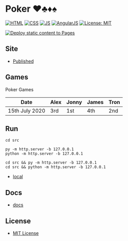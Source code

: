 # Poker ♥♣♦♠

[![HTML](https://img.shields.io/badge/HTML-E34F26?style=for-the-badge&logo=html5&logoColor=white)](https://developer.mozilla.org/en-US/docs/Learn/Getting_started_with_the_web/HTML_basics) [![CSS](https://img.shields.io/badge/CSS-1572B6?&style=for-the-badge&logo=css3&logoColor=white)](https://developer.mozilla.org/en-US/docs/Web/CSS) [![JS](https://img.shields.io/badge/JavaScript-323330?style=for-the-badge&logo=javascript&logoColor=F7DF1E)](https://developer.mozilla.org/en-US/docs/Web/JavaScript) [![AngularJS](https://img.shields.io/badge/AngularJS-E23237?style=for-the-badge&logo=angularjs&logoColor=white)](https://angularjs.org/)
[![License: MIT](https://img.shields.io/badge/License-MIT-lightgrey.svg?style=for-the-badge)](https://opensource.org/licenses/MIT)

[![Deploy static content to Pages](https://github.com/AlexHedley/poker/actions/workflows/static.yml/badge.svg)](https://github.com/AlexHedley/poker/actions/workflows/static.yml)

<!-- ![](images/GAMENAME.jpeg "") -->

## Site

- [Published](https://alexhedley.github.io/poker)

## Games

Poker Games

| Date           | Alex | Jonny | James | Tron |
|----------------|------|-------|-------|------|
| 15th July 2020 | 3rd  | 1st   | 4th   | 2nd  |

## Run

`cd src`

`py -m http.server -b 127.0.0.1`  
`python -m http.server -b 127.0.0.1`  

`cd src && py -m http.server -b 127.0.0.1`  
`cd src && python -m http.server -b 127.0.0.1`  

- [local](http://localhost:8000/)

## Docs

- [docs](docs/README.md)

## License

- [MIT License](LICENSE)

